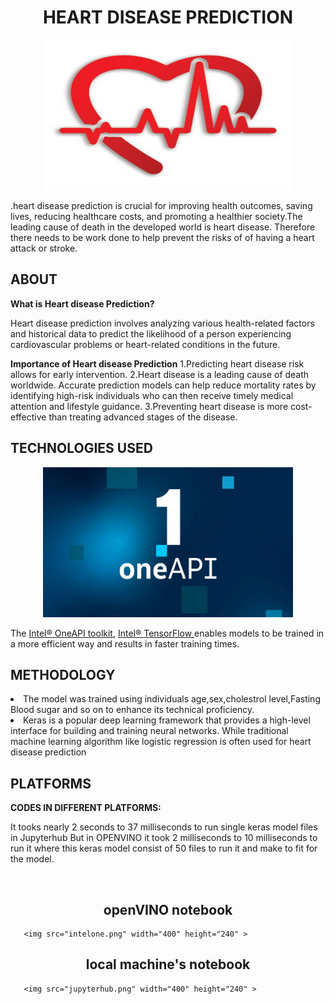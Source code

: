 <div align="center">
    <centre><h1>HEART DISEASE PREDICTION</centre><br />
       </div>
 
 
       
 <p align="center">
   <img src="heart.jpg" width="400" height="240" >
 </p>
 .heart disease prediction is crucial for improving health outcomes, saving lives, reducing healthcare costs, and promoting a healthier society.The leading cause of death in the developed world is heart disease. 
 Therefore there needs to be work done to help prevent the risks of of having a heart attack or stroke.


 <h2>ABOUT</h2>
 
 **What is Heart disease Prediction?**
 
 Heart disease prediction involves analyzing various health-related factors and historical data to predict the likelihood of a person experiencing cardiovascular problems or heart-related conditions in the future.
 
 
 **Importance of Heart disease Prediction**
 1.Predicting heart disease risk allows for early intervention. 
 2.Heart disease is a leading cause of death worldwide. Accurate prediction models can help reduce mortality rates by identifying high-risk individuals who can then receive timely medical attention and lifestyle guidance.
 3.Preventing heart disease is more cost-effective than treating advanced stages of the disease. 

 
 <h2>TECHNOLOGIES USED</h2>
 <p align="center">
   <img src="inteloneApi.jpg" width="400" height="240" >  
 </p>
 
 The [Intel® OneAPI toolkit](https://www.intel.com/content/www/us/en/developer/tools/oneapi/toolkits.html#gs.3btkxe), [Intel® TensorFlow ](https://www.intel.com/content/www/us/en/developer/articles/guide/optimization-for-tensorflow-installation-guide.html) enables models to be trained in a more efficient way and results in faster training times. 
 
 
 
 
 
 <h2>METHODOLOGY</h2>
 <li>The model was trained using individuals age,sex,cholestrol level,Fasting Blood sugar and so on to enhance its technical proficiency.
 </li>
 <li>  Keras is a popular deep learning framework that provides a high-level interface for building and training neural networks. While traditional machine learning algorithm like logistic regression is often used for heart disease prediction</li>
 

 
 <h2>PLATFORMS</h2>
 
 
 **CODES IN DIFFERENT PLATFORMS:**
 
 It tooks nearly  2 seconds to  37 milliseconds to run single keras model files in Jupyterhub
 But in OPENVINO it took 2 milliseconds to 10 milliseconds to run it where this keras model consist of 50 files to run it and make to fit for the model.
 
 <br/>
 
 <div align="center">
    <centre><h2> openVINO notebook</centre><br />
       </div>
 
       <img src="intelone.png" width="400" height="240" >   
 <div align="center">
    <centre><h2>local machine's notebook
 </centre><br />
       </div>
 
       <img src="jupyterhub.png" width="400" height="240" >

 
 
